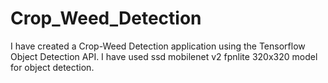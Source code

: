 # Crop_Weed_Detection
I have created a Crop-Weed Detection application using the Tensorflow Object Detection API. I have used ssd mobilenet v2 fpnlite 320x320 model for object detection.
